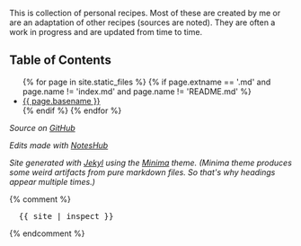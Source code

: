 This is collection of personal recipes.  Most of these are created by me or are an adaptation of other recipes (sources are noted).  They are often a work in progress and are updated from time to time.

## Table of Contents
<ul>
  {% for page in site.static_files %}
    {% if page.extname == '.md' and page.name != 'index.md' and page.name != 'README.md' %}
      <li><a href="{{ page.path | remove_first: '/' | replace: '.md', '' }}">{{ page.basename }}</a></li>
    {% endif %}
  {% endfor %}
</ul>

_Source on [GitHub][github-source]_

_Edits made with [NotesHub][NotesHub-site]_

_Site generated with [Jekyl][Jekyl-site] using the [Minima][Minima-site] theme.  (Minima theme produces some weird artifacts from pure markdown files.  So that's why headings appear multiple times.)_


{% comment %}
<pre>
  {{ site | inspect }}
</pre>
{% endcomment %}

[github-source]: https://github.com/jnbastoky/Recipes
[NotesHub-site]: https://www.noteshub.app/
[Jekyl-site]: https://jekyllrb.com/
[Minima-site]: https://github.com/jekyll/minima
